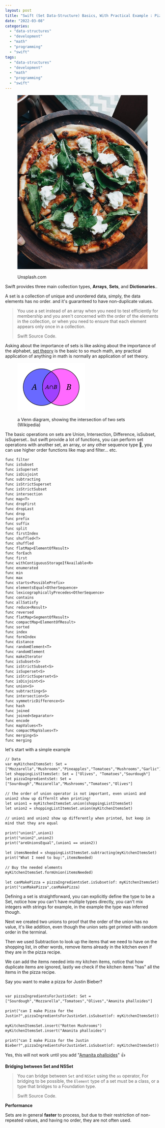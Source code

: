 ```yaml
---
layout: post
title: "Swift (Set Data-Structure) Basics, With Practical Example : Pizza Cooking"
date: "2022-03-08"
categories: 
  - "data-structures"
  - "development"
  - "math"
  - "programming"
  - "swift"
tags: 
  - "data-structures"
  - "development"
  - "math"
  - "programming"
  - "swift"
---
```


<figure>

![](images/pizza.jpeg)

<figcaption>

Unsplash.com

</figcaption>

</figure>

Swift provides three main collection types, **Arrays**, **Sets**, and **Dictionaries**..  
  
A set is a collection of unique and unordered data, simply, the data elements has no order. and it's guaranteed to have non-duplicate values.

> You use a set instead of an array when you need to test efficiently for membership and you aren't concerned with the order of the elements in the collection, or when you need to ensure that each element appears only once in a collection.
> 
> Swift Source Code.

Asking about the importance of sets is like asking about the importance of the alphabet, [set theory](https://en.wikipedia.org/wiki/Set_theory "set theory") is the basic to so much math, any practical application of anything in math is normally an application of set theory.

<figure>

![](images/220px-Venn_A_intersect_B.svg.png)

<figcaption>

a Venn diagram, showing the intersection of two sets (Wikipedia)

</figcaption>

</figure>

The basic operations on sets are Union, Intersection, Difference, isSubset, isSuperset.. but swift provide a lot of functions, you can perform set operations with another set, an array, or any other sequence type 🧐, you can use higher order functions like map and filter... etc.

```
func filter
func isSubset
func isSuperset
func isDisjoint
func subtracting
func isStrictSuperset
func isStrictSubset
func intersection
func map<T>
func dropFirst
func dropLast
func drop
func prefix
func suffix
func split
func firstIndex
func shuffled<T>
func shuffled
func flatMap<ElementOfResult>
func forEach
func first
func withContiguousStorageIfAvailable<R>
func enumerated
func min
func max
func starts<PossiblePrefix>
func elementsEqual<OtherSequence>
func lexicographicallyPrecedes<OtherSequence>
func contains
func allSatisfy
func reduce<Result>
func reversed
func flatMap<SegmentOfResult>
func compactMap<ElementOfResult>
func sorted
func index
func formIndex
func distance
func randomElement<T>
func randomElement
func makeIterator
func isSubset<S>
func isStrictSubset<S>
func isSuperset<S>
func isStrictSuperset<S>
func isDisjoint<S>
func union<S>
func subtracting<S>
func intersection<S>
func symmetricDifference<S>
func hash
func joined
func joined<Separator>
func encode
func mapValues<T>
func compactMapValues<T>
func merging<S>
func merging
```

let's start with a simple example

```
// Data
var myKitchenItemsSet: Set = ["Mozzarella","Mushrooms","Pineapples","Tomatoes","Mushrooms","Garlic"]
let shoppingListItemsSet: Set = ["Olives", "Tomatoes","Sourdough"]
let pizzaIngredientsSet: Set = ["Sourdough","Mozzarella","Mushrooms","Tomatoes","Olives"]

// the order of union operator is not important, even union1 and union2 show up differnlt when printing!
let union1 = myKitchenItemsSet.union(shoppingListItemsSet)
let union2 = shoppingListItemsSet.union(myKitchenItemsSet)

// union1 and union2 show up differently when printed, but keep in mind that they are equal

print("union1",union1)
print("union2",union2)
print("areUnionsEqual",(union1 == union2))

let itemsNeeded = shoppingListItemsSet.subtracting(myKitchenItemsSet)
print("What I need to buy:",itemsNeeded)

// Buy the needed elements
myKitchenItemsSet.formUnion(itemsNeeded)

let canMakePizza = pizzaIngredientsSet.isSubset(of: myKitchenItemsSet)
print("canMakePizza",canMakePizza)
```

Defining a set is straightforward, you can explicitly define the type to be a Set, notice how you can't have multiple types directly, you can't mix integers with strings for example, in the example the type was inferred though.  
  
Next we created two unions to proof that the order of the union has no value, it's like addition, even though the union sets get printed with random order in the terminal.  
  
Then we used Subtraction to look up the items that we need to have on the shopping list, in other words, remove items already in the kitchen even if they are in the pizza recipe.  
  
We can add the items needed into my kitchen items, notice that how duplicate items are ignored, lastly we check if the kitchen items "has" all the items in the pizza recipe.  
  
Say you want to make a pizza for Justin Bieber?

```

var pizzaIngredientsForJustinSet: Set = ["Sourdough","Mozzarella","Tomatoes","Olives","Amanita phalloides"]

print("can I make Pizza for the Justin?",pizzaIngredientsForJustinSet.isSubset(of: myKitchenItemsSet))

myKitchenItemsSet.insert("Rotten Mushrooms")
myKitchenItemsSet.insert("Amanita phalloides")

print("can I make Pizza for the Justin Bieber?",pizzaIngredientsForJustinSet.isSubset(of: myKitchenItemsSet))
```

Yes, this will not work until you add "[Amanita phalloides](https://en.wikipedia.org/wiki/Amanita_phalloides "Amanita phalloides")" 👍  
  
**Bridging between Set and NSSet**

> You can bridge between `Set` and `NSSet` using the `as` operator, For bridging to be possible, the `Element` type of a set must be a class, or a type that bridges to a Foundation type.
> 
> Swift Source Code.

**Performance**  
  
Sets are in general **faster** to process, but due to their restriction of non-repeated values, and having no order, they are not often used.
